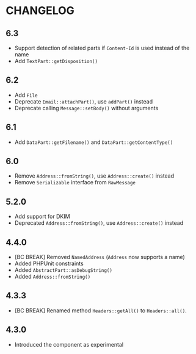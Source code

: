 # CHANGELOG

## 6.3

-   Support detection of related parts if `Content-Id` is used instead of the name
-   Add `TextPart::getDisposition()`

## 6.2

-   Add `File`
-   Deprecate `Email::attachPart()`, use `addPart()` instead
-   Deprecate calling `Message::setBody()` without arguments

## 6.1

-   Add `DataPart::getFilename()` and `DataPart::getContentType()`

## 6.0

-   Remove `Address::fromString()`, use `Address::create()` instead
-   Remove `Serializable` interface from `RawMessage`

## 5.2.0

-   Add support for DKIM
-   Deprecated `Address::fromString()`, use `Address::create()` instead

## 4.4.0

-   [BC BREAK] Removed `NamedAddress` (`Address` now supports a name)
-   Added PHPUnit constraints
-   Added `AbstractPart::asDebugString()`
-   Added `Address::fromString()`

## 4.3.3

-   [BC BREAK] Renamed method `Headers::getAll()` to `Headers::all()`.

## 4.3.0

-   Introduced the component as experimental
